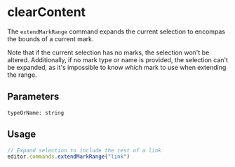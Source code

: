 # clearContent
The `extendMarkRange` command expands the current selection to encompas the bounds of a current mark.

Note that if the current selection has no marks, the selection won't be altered. Additionally, if no mark type or name is provided, the selection can't be expanded, as it's impossible to know _which_ mark to use when extending the range.

## Parameters
`typeOrName: string`

## Usage
```js
// Expand selection to include the rest of a link
editor.commands.extendMarkRange("link")
```


